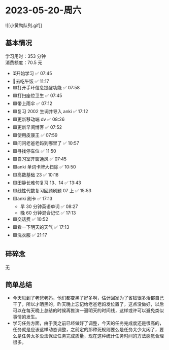 # 2023-05-20-周六

![[小黄鸭队列.gif]]

## 基本情况

学习用时：353 分钟  
消费额度：70.5 元

-   ⏳开始学习 ✅ 07:45
-   🍕去吃午饭 ✅ 11:17
-   🟥打开手环信息提醒功能 ✅ 07:58
-   🟥打扫座位卫生 ✅ 07:45
-   🟥带上雨伞 ✅ 07:12
-   🟥复习 2002 生词并导入 anki ✅ 17:12
-   🟥更新移动端 dv ✅ 08:26
-   🟥更新早间博客 ✅ 07:52
-   🟥使用皮康王 ✅ 07:59
-   🟥问问老爸老妈到哪里了 ✅ 10:57
-   🟥寻找停车位 ✅ 11:50
-   🟥自习室开窗通风 ✅ 07:45
-   🟥anki 单词卡牌大扫除 ✅ 10:50
-   🟨高数基础 23 ✅ 10:18
-   🟨田静长难句复习 13、14 ✅ 13:43
-   🟨线性代数复习回顾刷题 07 上 ✅ 15:53
-   🟨anki 刷卡 ✅ 17:13
    -   早 30 分钟英语单词 ✅ 08:27
    -   晚 60 分钟混合记忆 ✅ 17:13
-   🟩交话费 ✅ 10:52
-   🟩看一下明天的天气 ✅ 17:13
-   🟩洗衣服 ✅ 21:17

## 碎碎念

无

## 简单总结

- 今天见到了老爸老妈，他们都变黑了好多啊，估计回家为了省钱很多活都自己干了，所以才晒黑的，昨天晚上忘记给老爸老妈发位置了，这点没做好，以后可以在每天晚上总结的时候再推演一遍明天的时间线，这样或许可以避免类似事情的发生。
- 学习任务方面，由于我之前已经做好了调整，今天的任务完成度还是很高的，任务就是应该这样动态调整，之前定的那种死规则要么是任务太少太闲了，要么是任务太多没法保证任务完成质量，现在这种统计任务时间的方法感觉合理很多。

